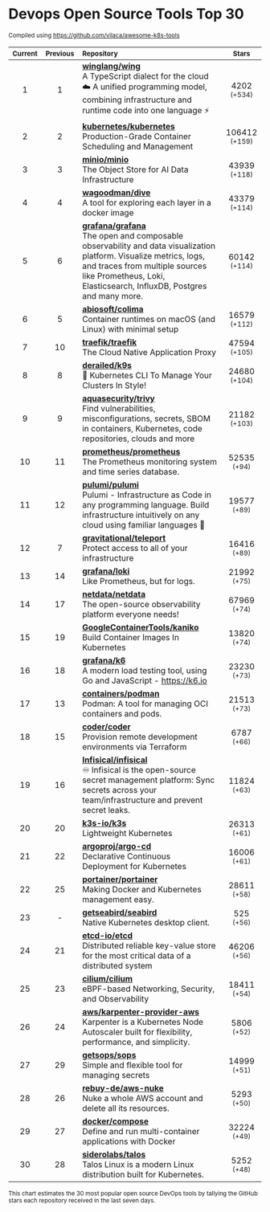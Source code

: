 # Devops Open Source Tools Top 30
<sup>Compiled using https://github.com/vilaca/awesome-k8s-tools</sup>
<div align="center">

|<sub>Current</sub>|<sub>Previous</sub>|<sub>Repository</sub>|<sub>Stars</sub>|
|:---:|:---:|:---|:---:|
|1|1|[**winglang/wing**](https://github.com/winglang/wing)<br/>A TypeScript dialect for the cloud ☁️ A unified programming model, combining infrastructure and runtime code into one language ⚡ |4202 <sup>(+534)</sup>|
|2|2|[**kubernetes/kubernetes**](https://github.com/kubernetes/kubernetes)<br/>Production-Grade Container Scheduling and Management|106412 <sup>(+159)</sup>|
|3|3|[**minio/minio**](https://github.com/minio/minio)<br/>The Object Store for AI Data Infrastructure|43939 <sup>(+118)</sup>|
|4|4|[**wagoodman/dive**](https://github.com/wagoodman/dive)<br/>A tool for exploring each layer in a docker image|43379 <sup>(+114)</sup>|
|5|6|[**grafana/grafana**](https://github.com/grafana/grafana)<br/>The open and composable observability and data visualization platform. Visualize metrics, logs, and traces from multiple sources like Prometheus, Loki, Elasticsearch, InfluxDB, Postgres and many more. |60142 <sup>(+114)</sup>|
|6|5|[**abiosoft/colima**](https://github.com/abiosoft/colima)<br/>Container runtimes on macOS (and Linux) with minimal setup|16579 <sup>(+112)</sup>|
|7|10|[**traefik/traefik**](https://github.com/traefik/traefik)<br/>The Cloud Native Application Proxy|47594 <sup>(+105)</sup>|
|8|8|[**derailed/k9s**](https://github.com/derailed/k9s)<br/>🐶 Kubernetes CLI To Manage Your Clusters In Style!|24680 <sup>(+104)</sup>|
|9|9|[**aquasecurity/trivy**](https://github.com/aquasecurity/trivy)<br/>Find vulnerabilities, misconfigurations, secrets, SBOM in containers, Kubernetes, code repositories, clouds and more|21182 <sup>(+103)</sup>|
|10|11|[**prometheus/prometheus**](https://github.com/prometheus/prometheus)<br/>The Prometheus monitoring system and time series database.|52535 <sup>(+94)</sup>|
|11|12|[**pulumi/pulumi**](https://github.com/pulumi/pulumi)<br/>Pulumi - Infrastructure as Code in any programming language. Build infrastructure intuitively on any cloud using familiar languages 🚀|19577 <sup>(+89)</sup>|
|12|7|[**gravitational/teleport**](https://github.com/gravitational/teleport)<br/>Protect access to all of your infrastructure|16416 <sup>(+89)</sup>|
|13|14|[**grafana/loki**](https://github.com/grafana/loki)<br/>Like Prometheus, but for logs.|21992 <sup>(+75)</sup>|
|14|17|[**netdata/netdata**](https://github.com/netdata/netdata)<br/>The open-source observability platform everyone needs!|67969 <sup>(+74)</sup>|
|15|19|[**GoogleContainerTools/kaniko**](https://github.com/GoogleContainerTools/kaniko)<br/>Build Container Images In Kubernetes|13820 <sup>(+74)</sup>|
|16|18|[**grafana/k6**](https://github.com/grafana/k6)<br/>A modern load testing tool, using Go and JavaScript - https://k6.io|23230 <sup>(+73)</sup>|
|17|13|[**containers/podman**](https://github.com/containers/podman)<br/>Podman: A tool for managing OCI containers and pods.|21513 <sup>(+73)</sup>|
|18|15|[**coder/coder**](https://github.com/coder/coder)<br/>Provision remote development environments via Terraform|6787 <sup>(+66)</sup>|
|19|16|[**Infisical/infisical**](https://github.com/Infisical/infisical)<br/>♾ Infisical is the open-source secret management platform: Sync secrets across your team/infrastructure and prevent secret leaks.|11824 <sup>(+63)</sup>|
|20|20|[**k3s-io/k3s**](https://github.com/k3s-io/k3s)<br/>Lightweight Kubernetes|26313 <sup>(+61)</sup>|
|21|22|[**argoproj/argo-cd**](https://github.com/argoproj/argo-cd)<br/>Declarative Continuous Deployment for Kubernetes|16006 <sup>(+61)</sup>|
|22|25|[**portainer/portainer**](https://github.com/portainer/portainer)<br/>Making Docker and Kubernetes management easy.|28611 <sup>(+58)</sup>|
|23|-|[**getseabird/seabird**](https://github.com/getseabird/seabird)<br/>Native Kubernetes desktop client.|525 <sup>(+56)</sup>|
|24|21|[**etcd-io/etcd**](https://github.com/etcd-io/etcd)<br/>Distributed reliable key-value store for the most critical data of a distributed system|46206 <sup>(+56)</sup>|
|25|23|[**cilium/cilium**](https://github.com/cilium/cilium)<br/>eBPF-based Networking, Security, and Observability|18411 <sup>(+54)</sup>|
|26|24|[**aws/karpenter-provider-aws**](https://github.com/aws/karpenter-provider-aws)<br/>Karpenter is a Kubernetes Node Autoscaler built for flexibility, performance, and simplicity.|5806 <sup>(+52)</sup>|
|27|29|[**getsops/sops**](https://github.com/getsops/sops)<br/>Simple and flexible tool for managing secrets|14999 <sup>(+51)</sup>|
|28|26|[**rebuy-de/aws-nuke**](https://github.com/rebuy-de/aws-nuke)<br/>Nuke a whole AWS account and delete all its resources.|5293 <sup>(+50)</sup>|
|29|27|[**docker/compose**](https://github.com/docker/compose)<br/>Define and run multi-container applications with Docker|32224 <sup>(+49)</sup>|
|30|28|[**siderolabs/talos**](https://github.com/siderolabs/talos)<br/>Talos Linux is a modern Linux distribution built for Kubernetes.|5252 <sup>(+48)</sup>|


</div>

<sub>This chart estimates the 30 most popular open source DevOps tools by tallying the GitHub stars each repository received in the last seven days.</sub>
